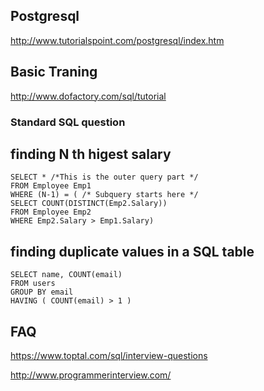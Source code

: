 ## Postgresql
http://www.tutorialspoint.com/postgresql/index.htm


## Basic Traning
http://www.dofactory.com/sql/tutorial

### Standard SQL question 

## finding N th higest salary 
```
SELECT * /*This is the outer query part */
FROM Employee Emp1
WHERE (N-1) = ( /* Subquery starts here */
SELECT COUNT(DISTINCT(Emp2.Salary))
FROM Employee Emp2
WHERE Emp2.Salary > Emp1.Salary)
```
## finding duplicate values in a SQL table
```
SELECT name, COUNT(email) 
FROM users
GROUP BY email
HAVING ( COUNT(email) > 1 )
```
## FAQ 

https://www.toptal.com/sql/interview-questions

http://www.programmerinterview.com/

